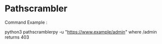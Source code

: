 # Pathscrambler

Command Example :

python3 pathscramblerpy -u "https://www.example/admin" where /admin returns 403
